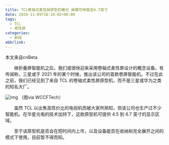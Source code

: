 ```yaml
---
title: TCL卷轴式柔性屏原型机曝光 屏幕可伸展至6.7英寸
date: 2020-11-09T18:10:02+08:00
tags:
  - TCL
  - 柔性屏
categories:
  - 新闻
abbrlink:
---
```


本文来自cnBeta

　　继折叠屏智能机之后，我们或很快迎来采用卷轴式柔性屏设计的概念设备。有传闻称，三星或于 2021 年的某个时候，推出该公司的首款卷屏智能机。不过在此之前，我们已经见到了来自 TCL 的卷轴式柔性屏原型机，而不是三星或华为之类的知名大厂。

![img](https://cdn.jsdelivr.net/gh/yakeing/Documentation@main/Hexo/images/792e-kcaeqzx4146989.jpg)
（图via WCCFTech）

　　虽然 TCL 以出售高性价比的电视机而被大家所熟知，但该公司也生产过不少智能机。在华星光电的技术加持下，这款原型机可提供 4.5 到 6.7 英寸的显示区域。

　　至于该原型机是否会在短时间内上市，以及设备能否在收纳和完全展开之间的模式下使用，目前暂不得而知。